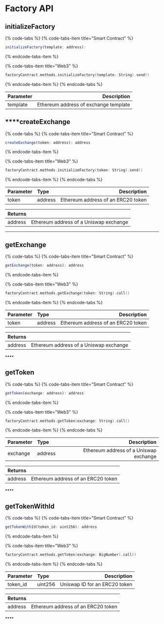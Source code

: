 # Factory API

## **initialize**Factory

{% code-tabs %}
{% code-tabs-item title="Smart Contract" %}
```javascript
initializeFactory(template: address):
```
{% endcode-tabs-item %}

{% code-tabs-item title="Web3" %}
```swift
factoryContract.methods.initializeFactory(template: String).send()
```
{% endcode-tabs-item %}
{% endcode-tabs %}

| Parameter | Description |
| :--- | ---: |
| template | Ethereum address of exchange template |



##  ****createExchange

{% code-tabs %}
{% code-tabs-item title="Smart Contract" %}
```javascript
createExchange(token: address): address
```
{% endcode-tabs-item %}

{% code-tabs-item title="Web3" %}
```swift
factoryContract.methods.initializeFactory(token: String).send()
```
{% endcode-tabs-item %}
{% endcode-tabs %}

| Parameter | Type | Description |
| :--- | :--- | ---: |
| token | address | Ethereum address of an ERC20 token |

| Returns |  |
| :--- | ---: |
| address | Ethereum address of a Uniswap exchange  |

 ****

## getExchange

{% code-tabs %}
{% code-tabs-item title="Smart Contract" %}
```javascript
getExchange(token: address): address
```
{% endcode-tabs-item %}

{% code-tabs-item title="Web3" %}
```swift
factoryContract.methods.getExchange(token: String).call()
```
{% endcode-tabs-item %}
{% endcode-tabs %}

| Parameter | Type | Description |
| :--- | :--- | ---: |
| token | address | Ethereum address of an ERC20 token |

| Returns |  |
| :--- | ---: |
| address | Ethereum address of a Uniswap exchange  |

\*\*\*\*

## get**Token**

{% code-tabs %}
{% code-tabs-item title="Smart Contract" %}
```javascript
getToken(exchange: address): address
```
{% endcode-tabs-item %}

{% code-tabs-item title="Web3" %}
```swift
factoryContract.methods.getToken(exchange: String).call()
```
{% endcode-tabs-item %}
{% endcode-tabs %}

| Parameter | Type | Description |
| :--- | :--- | ---: |
| exchange | address | Ethereum address of a Uniswap exchange |

| Returns |  |
| :--- | ---: |
| address | Ethereum address of an ERC20 token  |

\*\*\*\*

## get**TokenWithId**

{% code-tabs %}
{% code-tabs-item title="Smart Contract" %}
```javascript
getTokenWithId(token_id: uint256): address
```
{% endcode-tabs-item %}

{% code-tabs-item title="Web3" %}
```swift
factoryContract.methods.getToken(exchange: BigNumber).call()
```
{% endcode-tabs-item %}
{% endcode-tabs %}



| Parameter | Type | Description |
| :--- | :--- | ---: |
| token\_id | uint256 | Uniswap ID for an ERC20 token |

| Returns |  |
| :--- | ---: |
| address | Ethereum address of an ERC20 token  |

\*\*\*\*



